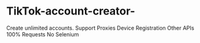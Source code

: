 # TikTok-account-creator-
Create unlimited accounts. Support Proxies Device Registration Other APIs 100% Requests No Selenium
